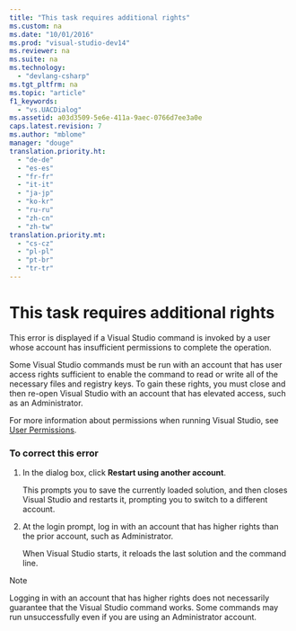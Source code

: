 ```yaml
---
title: "This task requires additional rights"
ms.custom: na
ms.date: "10/01/2016"
ms.prod: "visual-studio-dev14"
ms.reviewer: na
ms.suite: na
ms.technology: 
  - "devlang-csharp"
ms.tgt_pltfrm: na
ms.topic: "article"
f1_keywords: 
  - "vs.UACDialog"
ms.assetid: a03d3509-5e6e-411a-9aec-0766d7ee3a0e
caps.latest.revision: 7
ms.author: "mblome"
manager: "douge"
translation.priority.ht: 
  - "de-de"
  - "es-es"
  - "fr-fr"
  - "it-it"
  - "ja-jp"
  - "ko-kr"
  - "ru-ru"
  - "zh-cn"
  - "zh-tw"
translation.priority.mt: 
  - "cs-cz"
  - "pl-pl"
  - "pt-br"
  - "tr-tr"
---
```

# This task requires additional rights
This error is displayed if a Visual Studio command is invoked by a user whose account has insufficient permissions to complete the operation.  
  
 Some Visual Studio commands must be run with an account that has user access rights sufficient to enable the command to read or write all of the necessary files and registry keys. To gain these rights, you must close and then re-open Visual Studio with an account that has elevated access, such as an Administrator.  
  
 For more information about permissions when running Visual Studio, see [User Permissions](../VS_IDE/user-permissions-and-visual-studio.md).  
  
### To correct this error  
  
1.  In the dialog box, click **Restart using another account**.  
  
     This prompts you to save the currently loaded solution, and then closes Visual Studio and restarts it, prompting you to switch to a different account.  
  
2.  At the login prompt, log in with an account that has higher rights than the prior account, such as Administrator.  
  
     When Visual Studio starts, it reloads the last solution and the command line.  
  
> [!NOTE]
>  Logging in with an account that has higher rights does not necessarily guarantee that the Visual Studio command works. Some commands may run unsuccessfully even if you are using an Administrator account.